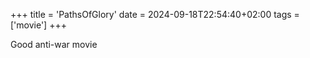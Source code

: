 +++
title = 'PathsOfGlory'
date = 2024-09-18T22:54:40+02:00
tags = ['movie']
+++

Good anti-war movie
